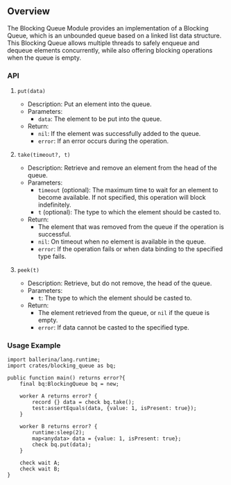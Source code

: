 ## Overview

The Blocking Queue Module provides an implementation of a Blocking Queue, which is an unbounded queue based on a linked list data structure. This Blocking Queue allows multiple threads to safely enqueue and dequeue elements concurrently, while also offering blocking operations when the queue is empty.

### API

1. `put(data)`
   - Description: Put an element into the queue.
   - Parameters:
     - `data`: The element to be put into the queue.
   - Return:
     - `nil`: If the element was successfully added to the queue.
     - `error`: If an error occurs during the operation.

2. `take(timeout?, t)`
   - Description: Retrieve and remove an element from the head of the queue.
   - Parameters:
     - `timeout` (optional): The maximum time to wait for an element to become available. If not specified, this operation will block indefinitely.
     - `t` (optional): The type to which the element should be casted to.
   - Return:
     - The element that was removed from the queue if the operation is successful.
     - `nil`: On timeout when no element is available in the queue.
     - `error`: If the operation fails or when data binding to the specified type fails.

3. `peek(t)`
   - Description: Retrieve, but do not remove, the head of the queue.
   - Parameters:
     - `t`: The type to which the element should be casted to.
   - Return:
     - The element retrieved from the queue, or `nil` if the queue is empty.
     - `error`: If data cannot be casted to the specified type.

### Usage Example

```ballerina
import ballerina/lang.runtime;
import crates/blocking_queue as bq;

public function main() returns error?{
    final bq:BlockingQueue bq = new;

    worker A returns error? {
        record {} data = check bq.take();
        test:assertEquals(data, {value: 1, isPresent: true});
    }

    worker B returns error? {
        runtime:sleep(2);
        map<anydata> data = {value: 1, isPresent: true};
        check bq.put(data);
    }

    check wait A;
    check wait B;
}
```
